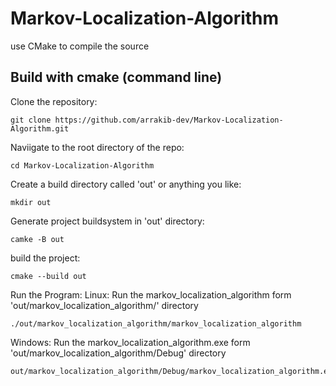 # Markov-Localization-Algorithm
use CMake to compile the source 

## Build with cmake (command line)

Clone the repository:
```
git clone https://github.com/arrakib-dev/Markov-Localization-Algorithm.git
```

Naviigate to the root directory of the repo:
```
cd Markov-Localization-Algorithm 
```

Create a build directory called 'out' or anything you like:
```
mkdir out
```

Generate project buildsystem in 'out' directory:
```
camke -B out
```

build the project:
``` 
cmake --build out
```

Run the Program:
Linux:
Run the markov_localization_algorithm form 'out/markov_localization_algorithm/' directory
```
./out/markov_localization_algorithm/markov_localization_algorithm
```

Windows:
Run the markov_localization_algorithm.exe form 'out/markov_localization_algorithm/Debug' directory
```
out/markov_localization_algorithm/Debug/markov_localization_algorithm.exe
```



